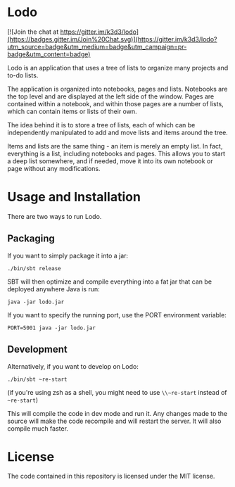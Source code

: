 # Lodo

[![Join the chat at https://gitter.im/k3d3/lodo](https://badges.gitter.im/Join%20Chat.svg)](https://gitter.im/k3d3/lodo?utm_source=badge&utm_medium=badge&utm_campaign=pr-badge&utm_content=badge)

Lodo is an application that uses a tree of lists to organize many projects and to-do lists.

The application is organized into notebooks, pages and lists. Notebooks are the top level and
are displayed at the left side of the window. Pages are contained within a notebook, and within
those pages are a number of lists, which can contain items or lists of their own.

The idea behind it is to store a tree of lists, each of which can be independently manipulated to
add and move lists and items around the tree.

Items and lists are the same thing - an item is merely an empty list. In fact, everything is a list,
including notebooks and pages. This allows you to start a deep list somewhere, and if needed, move it
into its own notebook or page without any modifications.

# Usage and Installation

There are two ways to run Lodo.

## Packaging
If you want to simply package it into a jar:

    ./bin/sbt release

SBT will then optimize and compile everything into a fat jar that can be deployed anywhere Java is run:

    java -jar lodo.jar

If you want to specify the running port, use the PORT environment variable:

    PORT=5001 java -jar lodo.jar


## Development
Alternatively, if you want to develop on Lodo:

    ./bin/sbt ~re-start

(if you're using zsh as a shell, you might need to use `\\~re-start` instead of `~re-start`)

This will compile the code in dev mode and run it. Any changes made to the source will make
the code recompile and will restart the server. It will also compile much faster.

# License

The code contained in this repository is licensed under the MIT license.
